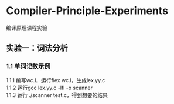 # Compiler-Principle-Experiments
编译原理课程实验

## 实验一：词法分析
### 1.1 单词记数示例
1.1.1 编写wc.l，运行flex wc.l，生成lex.yy.c <br>
1.1.2 运行gcc lex.yy.c -lfl -o scanner <br>
1.1.3 运行 ./scanner test.c，得到想要的结果 <br>
